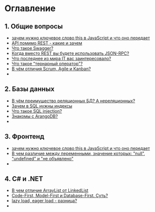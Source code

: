 # Оглавление

## 1. Общие вопросы

* [зачем нужно ключевое слово this в JavaScript и что оно передает](https://github.com/alex-andrero/interview-cheatsheet/blob/master/%D0%9E%D1%82%D0%B2%D0%B5%D1%82%D1%8B/%230%20%D0%B7%D0%B0%D1%87%D0%B5%D0%BC%20%D0%BD%D1%83%D0%B6%D0%BD%D0%BE%20%D0%BA%D0%BB%D1%8E%D1%87%D0%B5%D0%B2%D0%BE%D0%B5%20%D1%81%D0%BB%D0%BE%D0%B2%D0%BE%20this%20%D0%B2%20JavaScript%20%D0%B8%20%D1%87%D1%82%D0%BE%20%D0%BE%D0%BD%D0%BE%20%D0%BF%D0%B5%D1%80%D0%B5%D0%B4%D0%B0%D0%B5%D1%82.md)
* [API помимо REST - какие и зачем](https://github.com/alex-andrero/interview-cheatsheet/blob/master/%D0%9E%D1%82%D0%B2%D0%B5%D1%82%D1%8B/%234%20API%20%D0%BF%D0%BE%D0%BC%D0%B8%D0%BC%D0%BE%20REST%20-%20%D0%BA%D0%B0%D0%BA%D0%B8%D0%B5%20%D0%B8%20%D0%B7%D0%B0%D1%87%D0%B5%D0%BC.md)
* [Что такое Swagger?](https://github.com/alex-andrero/interview-cheatsheet/blob/master/%D0%9E%D1%82%D0%B2%D0%B5%D1%82%D1%8B/%236.md)
* [Когда вместо REST вы будете использовать JSON-RPC?](https://github.com/alex-andrero/interview-cheatsheet/blob/master/%D0%9E%D1%82%D0%B2%D0%B5%D1%82%D1%8B/%238.md)
* [Что последнее из мира IT вас заинтересовало?](https://github.com/alex-andrero/interview-cheatsheet/blob/master/%D0%9E%D1%82%D0%B2%D0%B5%D1%82%D1%8B/%2310.md)
* [Что такое "тернарный оператор"?](https://github.com/alex-andrero/interview-cheatsheet/blob/master/%D0%9E%D1%82%D0%B2%D0%B5%D1%82%D1%8B/13.md)
* [В чём отличия Scrum, Agile и Kanban?](https://github.com/alex-andrero/interview-cheatsheet/blob/master/%D0%9E%D1%82%D0%B2%D0%B5%D1%82%D1%8B/14.md)
* []()


## 2. Базы данных
* [В чём преимущество реляционных БД? А нереляционных?](https://github.com/alex-andrero/interview-cheatsheet/blob/master/%D0%9E%D1%82%D0%B2%D0%B5%D1%82%D1%8B/%231%20%D0%92%20%D1%87%D1%91%D0%BC%20%D0%BF%D1%80%D0%B5%D0%B8%D0%BC%D1%83%D1%89%D0%B5%D1%81%D1%82%D0%B2%D0%BE%20%D1%80%D0%B5%D0%BB%D1%8F%D1%86%D0%B8%D0%BE%D0%BD%D0%BD%D1%8B%D1%85%20%D0%91%D0%94.%20%D0%90%20%D0%BD%D0%B5%D1%80%D0%B5%D0%BB%D1%8F%D1%86%D0%B8%D0%BE%D0%BD%D0%BD%D1%8B%D1%85.md)
* [Зачем в SQL нужны индексы](https://github.com/alex-andrero/interview-cheatsheet/blob/master/%D0%9E%D1%82%D0%B2%D0%B5%D1%82%D1%8B/%233%20%D0%97%D0%B0%D1%87%D0%B5%D0%BC%20%D0%B2%20SQL%20%D0%BD%D1%83%D0%B6%D0%BD%D1%8B%20%D0%B8%D0%BD%D0%B4%D0%B5%D0%BA%D1%81%D1%8B.md)
* [Что такое SQL injection?](https://github.com/alex-andrero/interview-cheatsheet/blob/master/%D0%9E%D1%82%D0%B2%D0%B5%D1%82%D1%8B/%235.md)
* [Знакомы с ArangoDB?](https://github.com/alex-andrero/interview-cheatsheet/blob/master/%D0%9E%D1%82%D0%B2%D0%B5%D1%82%D1%8B/%237.md)
* []()


## 3. Фронтенд

* [зачем нужно ключевое слово this в JavaScript и что оно передает](https://github.com/alex-andrero/interview-cheatsheet/blob/master/%D0%9E%D1%82%D0%B2%D0%B5%D1%82%D1%8B/%230%20%D0%B7%D0%B0%D1%87%D0%B5%D0%BC%20%D0%BD%D1%83%D0%B6%D0%BD%D0%BE%20%D0%BA%D0%BB%D1%8E%D1%87%D0%B5%D0%B2%D0%BE%D0%B5%20%D1%81%D0%BB%D0%BE%D0%B2%D0%BE%20this%20%D0%B2%20JavaScript%20%D0%B8%20%D1%87%D1%82%D0%BE%20%D0%BE%D0%BD%D0%BE%20%D0%BF%D0%B5%D1%80%D0%B5%D0%B4%D0%B0%D0%B5%D1%82.md)
* [В чем различие между переменными, значение которых: "null", "undefined" и "не объявлено"](https://github.com/alex-andrero/interview-cheatsheet/blob/master/%D0%9E%D1%82%D0%B2%D0%B5%D1%82%D1%8B/11.md)
* []()


## 4. C# и .NET
* [В чем отличие ArrayList от LinkedList](https://github.com/alex-andrero/interview-cheatsheet/blob/master/%D0%9E%D1%82%D0%B2%D0%B5%D1%82%D1%8B/%232%20%D0%92%20%D1%87%D0%B5%D0%BC%20%D0%BE%D1%82%D0%BB%D0%B8%D1%87%D0%B8%D0%B5%20ArrayList%20%D0%BE%D1%82%20LinkedList.md)
* [Code-First, Model-First и Database-First. Суть?](https://github.com/alex-andrero/interview-cheatsheet/blob/master/%D0%9E%D1%82%D0%B2%D0%B5%D1%82%D1%8B/%239.md)
* [lazy load, eager load - разница?](https://github.com/alex-andrero/interview-cheatsheet/blob/master/%D0%9E%D1%82%D0%B2%D0%B5%D1%82%D1%8B/12.md)
* []()
